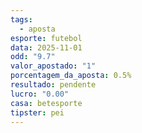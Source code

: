 ```yaml
---
tags:
  - aposta
esporte: futebol
data: 2025-11-01
odd: "9.7"
valor_apostado: "1"
porcentagem_da_aposta: 0.5%
resultado: pendente
lucro: "0.00"
casa: betesporte
tipster: pei
---
```

